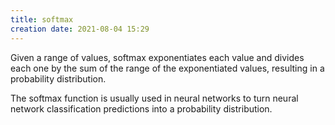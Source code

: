 ```yaml
---
title: softmax
creation date: 2021-08-04 15:29
---
```


Given a range of values, softmax exponentiates each value and divides each one by the sum of the range of the exponentiated values, resulting in a probability distribution.

The softmax function is usually used in neural networks to turn neural network classification predictions into a probability distribution.